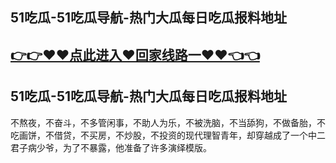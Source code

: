 ## 51吃瓜-51吃瓜导航-热门大瓜每日吃瓜报料地址
## [👉👉♥♥点此进入♥回家线路一♥♥👈👈](https://444.run)
## 51吃瓜-51吃瓜导航-热门大瓜每日吃瓜报料地址
不熬夜，不奋斗，不多管闲事，不助人为乐，不被洗脑，不当舔狗，不做备胎，不吃画饼，不借贷，不买房，不炒股，不投资的现代理智青年，却穿越成了一个中二君子病少爷，为了不暴露，他准备了许多演绎模版。
